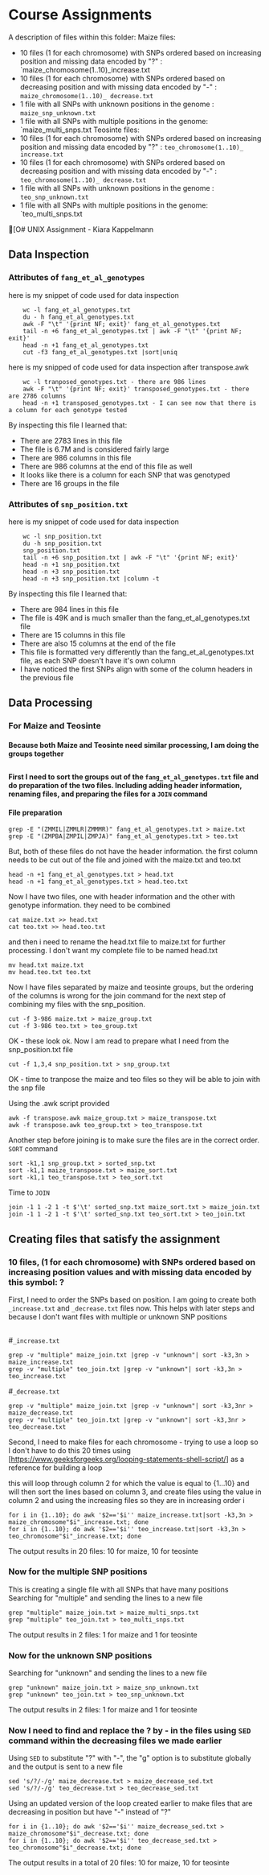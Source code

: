 # Course Assignments

A description of files within this folder:
Maize files:
* 10 files (1 for each chromosome) with SNPs ordered based on increasing position and missing data encoded by "?" : `maize_chromosome(1..10)_increase.txt
* 10 files (1 for each chromosome) with SNPs ordered based on decreasing position and with missing data encoded by "-" : `maize_chromosome(1..10)_ decrease.txt`
* 1 file with all SNPs with unknown positions in the genome : `maize_snp_unknown.txt`
* 1 file with all SNPs with multiple positions in the genome: `maize_multi_snps.txt
Teosinte files:
* 10 files (1 for each chromosome) with SNPs ordered based on increasing position and missing data encoded by "?" : `teo_chromosome(1..10)_ increase.txt`
* 10 files (1 for each chromosome) with SNPs ordered based on decreasing position and with missing data encoded by "-"
: `teo_chromosome(1..10)_ decrease.txt`
* 1 file with all SNPs with unknown positions in the genome : `teo_snp_unknown.txt`
* 1 file with all SNPs with multiple positions in the genome: `teo_multi_snps.txt



[O# UNIX Assignment - Kiara Kappelmann

## Data Inspection

### Attributes of `fang_et_al_genotypes`


here is my snippet of code used for data inspection
``` 
    wc -l fang_et_al_genotypes.txt
    du - h fang_et_al_genotypes.txt
    awk -F "\t" '{print NF; exit}' fang_et_al_genotypes.txt
    tail -n +6 fang_et_al_genotypes.txt | awk -F "\t" '{print NF; exit}'
    head -n +1 fang_et_al_genotypes.txt
    cut -f3 fang_et_al_genotypes.txt |sort|uniq

```
here is my snipped of code used for data inspection after transpose.awk
```
    wc -l tranposed_genotypes.txt - there are 986 lines
    awk -F "\t" '{print NF; exit}' transposed_genotypes.txt - there are 2786 columns
    head -n +1 transposed_genotypes.txt - I can see now that there is a column for each genotype tested

```
By inspecting this file I learned that:

* There are 2783 lines in this file
* The file is 6.7M and is considered fairly large
* There are 986 columns in this file
* There are 986 columns at the end of this file as well
* It looks like there is a column for each SNP that was genotyped
* There are 16 groups in the file



### Attributes of `snp_position.txt`


here is my snippet of code used for data inspection
```
    wc -l snp_position.txt
    du -h snp_position.txt
    snp_position.txt
    tail -n +6 snp_position.txt | awk -F "\t" '{print NF; exit}'
    head -n +1 snp_position.txt
    head -n +3 snp_position.txt
    head -n +3 snp_position.txt |column -t
```



By inspecting this file I learned that:


* There are 984 lines in this file
* The file is 49K and is much smaller than the fang_et_al_genotypes.txt file
* There are 15 columns in this file
* There are also 15 columns at the end of the file
* This file is formatted very differently than the fang_et_al_genotypes.txt file, as each SNP doesn't have it's own column
* I have noticed the first SNPs align with some of the column headers in the previous file


## Data Processing

### For Maize and Teosinte
#### Because both Maize and Teosinte need similar processing, I am doing the groups together
## 
#### First I need to sort the groups out of the `fang_et_al_genotypes.txt` file and do preparation of the two files. Including adding header information, renaming files, and preparing the files for a `JOIN` command

#### File preparation
```
grep -E "(ZMMIL|ZMMLR|ZMMMR)" fang_et_al_genotypes.txt > maize.txt
grep -E "(ZMPBA|ZMPIL|ZMPJA)" fang_et_al_genotypes.txt > teo.txt
```
But, both of these files do not have the header information. the first column needs to be cut out of the file and joined with the maize.txt and teo.txt
```
head -n +1 fang_et_al_genotypes.txt > head.txt
head -n +1 fang_et_al_genotypes.txt > head.teo.txt
```
Now I have two files, one with header information and the other with genotype information. they need to be combined
```
cat maize.txt >> head.txt
cat teo.txt >> head.teo.txt
```
and then i need to rename the head.txt file to maize.txt for further processing. I don't want my complete file to be named head.txt
```
mv head.txt maize.txt
mv head.teo.txt teo.txt
```

Now I have files separated by maize and teosinte groups, but the ordering of the columns is wrong for the join command for the next step of combining my files with the snp_position.
```
cut -f 3-986 maize.txt > maize_group.txt
cut -f 3-986 teo.txt > teo_group.txt
```
OK - these look ok. Now I am read to prepare what I need from the snp_position.txt file
```
cut -f 1,3,4 snp_position.txt > snp_group.txt
```

OK - time to tranpose the maize and teo files so they will be able to join with the snp file

Using the .awk script provided 
```
awk -f transpose.awk maize_group.txt > maize_transpose.txt
awk -f transpose.awk teo_group.txt > teo_transpose.txt
```

Another step before joining is to make sure the files are in the correct order. `SORT` command
```
sort -k1,1 snp_group.txt > sorted_snp.txt
sort -k1,1 maize_transpose.txt > maize_sort.txt
sort -k1,1 teo_transpose.txt > teo_sort.txt
```
Time to `JOIN`
```
join -1 1 -2 1 -t $'\t' sorted_snp.txt maize_sort.txt > maize_join.txt 
join -1 1 -2 1 -t $'\t' sorted_snp.txt teo_sort.txt > teo_join.txt
```
## Creating files that satisfy the assignment
### 10 files, (1 for each chromosome) with SNPs ordered based on increasing position values and with missing data encoded by this symbol: ?

First, I need to order the SNPs based on position. I am going to create both `_increase.txt` and `_decrease.txt` files now. This helps with later steps and because I don't want files with multiple or unknown SNP positions
## 
#`_increase.txt`
```
grep -v "multiple" maize_join.txt |grep -v "unknown"| sort -k3,3n > maize_increase.txt 
grep -v "multiple" teo_join.txt |grep -v "unknown"| sort -k3,3n > teo_increase.txt
```
#`_decrease.txt`
```
grep -v "multiple" maize_join.txt |grep -v "unknown"| sort -k3,3nr > maize_decrease.txt
grep -v "multiple" teo_join.txt |grep -v "unknown"| sort -k3,3nr > teo_decrease.txt
```

Second, I need to make files for each chromosome - trying to use a loop so I don't have to do this 20 times
using [https://www.geeksforgeeks.org/looping-statements-shell-script/] as a reference for building a loop

this will loop through column 2 for which the value is equal to {1...10} and will then sort the lines based on column 3, and create files using the value in column 2
and using the increasing files so they are in increasing order
i
```
for i in {1..10}; do awk '$2=='$i'' maize_increase.txt|sort -k3,3n > maize_chromosome"$i"_increase.txt; done
for i in {1..10}; do awk '$2=='$i'' teo_increase.txt|sort -k3,3n > teo_chromosome"$i"_increase.txt; done
```
The output results in 20 files: 10 for maize, 10 for teosinte


### Now for the multiple SNP positions 
This is creating a single file with all SNPs that have many positions
Searching for "multiple" and sending the lines to a new file
```
grep "multiple" maize_join.txt > maize_multi_snps.txt
grep "multiple" teo_join.txt > teo_multi_snps.txt
```
The output results in 2 files: 1 for maize and 1 for teosinte

### Now for the unknown SNP positions
Searching for "unknown" and sending the lines to a new file
```
grep "unknown" maize_join.txt > maize_snp_unknown.txt
grep "unknown" teo_join.txt > teo_snp_unknown.txt
```
The output results in 2 files: 1 for maize and 1 for teosinte

### Now I need to find and replace the ? by - in the files using `SED` command within the decreasing files we made earlier
Using `SED` to substitute "?" with "-", the "g" option is to substitute globally and the output is sent to a new file
```
sed 's/?/-/g' maize_decrease.txt > maize_decrease_sed.txt   
sed 's/?/-/g' teo_decrease.txt > teo_decrease_sed.txt 
```
Using an updated version of the loop created earlier to make files that are decreasing in position but have "-" instead of "?"
```
for i in {1..10}; do awk '$2=='$i'' maize_decrease_sed.txt > maize_chromosome"$i"_decrease.txt; done
for i in {1..10}; do awk '$2=='$i'' teo_decrease_sed.txt > teo_chromosome"$i"_decrease.txt; done
```
The output results in a total of 20 files: 10 for maize, 10 for teosinte





